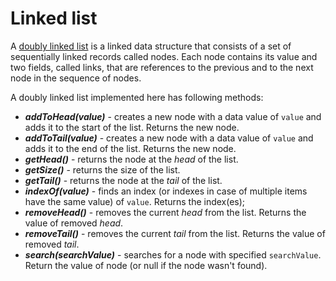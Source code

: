 # Linked list

A [doubly linked list](https://www.tutorialspoint.com/data_structures_algorithms/doubly_linked_list_algorithm.htm) is a linked data structure that consists of a set of sequentially linked records called nodes. Each node contains its value and two fields, called links, that are references to the previous and to the next node in the sequence of nodes.  
  
A doubly linked list implemented here has following methods:

  - **_addToHead(value)_** - creates a new node with a data value of ```value``` and adds it to the start of the list. Returns the new node. 
  - **_addToTail(value)_** - creates a new node with a data value of ```value``` and adds it to the end of the list. Returns the new node.
  - **_getHead()_** - returns the node at the _head_ of the list.
  - **_getSize()_** - returns the size of the list.
  - **_getTail()_** - returns the node at the _tail_ of the list.
  - **_indexOf(value)_** - finds an index (or indexes in case of multiple items have the same value) of ```value```. Returns the index(es);
  - **_removeHead()_** - removes the current _head_ from the list. Returns the value of removed _head_. 
  - **_removeTail()_** - removes the current _tail_ from the list. Returns the value of removed _tail_.
  - **_search(searchValue)_** - searches for a node with specified ```searchValue```. Return the value of node (or null if the node wasn't found).
